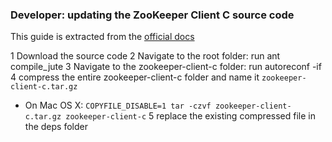 ### Developer: updating the ZooKeeper Client C source code

This guide is extracted from the [official docs](https://github.com/apache/zookeeper/blob/master/zookeeper-client/zookeeper-client-c/README)

1 Download the source code
2 Navigate to the root folder: run ant compile_jute 
3 Navigate to the zookeeper-client-c folder: run autoreconf -if
4 compress the entire zookeeper-client-c folder and name it `zookeeper-client-c.tar.gz`
   * On Mac OS X: `COPYFILE_DISABLE=1 tar -czvf zookeeper-client-c.tar.gz zookeeper-client-c`
5 replace the existing compressed file in the deps folder
